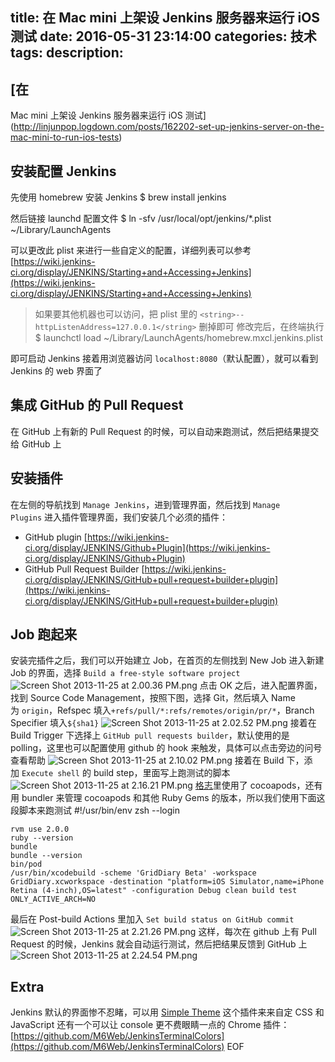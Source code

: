 title: 在 Mac mini 上架设 Jenkins 服务器来运行 iOS 测试
date: 2016-05-31 23:14:00
categories: 技术
tags: 
description:
---
## [在
 Mac mini 上架设 Jenkins 服务器来运行 iOS 测试](http://linjunpop.logdown.com/posts/162202-set-up-jenkins-server-on-the-mac-mini-to-run-ios-tests)
## 安装配置 Jenkins
先使用 homebrew 安装 Jenkins
	$ brew install jenkins
<!--more-->
	
然后链接 launchd 配置文件
	$ ln -sfv /usr/local/opt/jenkins/*.plist ~/Library/LaunchAgents
	
可以更改此 plist 来进行一些自定义的配置，详细列表可以参考[https://wiki.jenkins-ci.org/display/JENKINS/Starting+and+Accessing+Jenkins](https://wiki.jenkins-ci.org/display/JENKINS/Starting+and+Accessing+Jenkins)
> 如果要其他机器也可以访问，把 plist 里的 `<string>--httpListenAddress=127.0.0.1</string>` 删掉即可
修改完后，在终端执行
	$ launchctl load ~/Library/LaunchAgents/homebrew.mxcl.jenkins.plist
	
即可启动 Jenkins
接着用浏览器访问 `localhost:8080`（默认配置），就可以看到
 Jenkins 的 web 界面了
## 集成 GitHub 的 Pull Request
在 GitHub 上有新的 Pull Request 的时候，可以自动来跑测试，然后把结果提交给 GitHub 上
## 安装插件
在左侧的导航找到 `Manage
 Jenkins`，进到管理界面，然后找到 `Manage
 Plugins` 进入插件管理界面，我们安装几个必须的插件：
- GitHub plugin [https://wiki.jenkins-ci.org/display/JENKINS/Github+Plugin](https://wiki.jenkins-ci.org/display/JENKINS/Github+Plugin)
- GitHub Pull Request Builder [https://wiki.jenkins-ci.org/display/JENKINS/GitHub+pull+request+builder+plugin](https://wiki.jenkins-ci.org/display/JENKINS/GitHub+pull+request+builder+plugin)

## Job 跑起来
安装完插件之后，我们可以开始建立 Job，在首页的左侧找到 New Job 进入新建 Job 的界面，选择 `Build
 a free-style software project`
![Screen Shot 2013-11-25 at 2.00.36 PM.png](http://user-image.logdown.io/user/749/blog/746/post/162202/vDclj1BQR9qvMPAhQhdG_Screen%20Shot%202013-11-25%20at%202.00.36%20PM.png)
点击 OK 之后，进入配置界面，找到 Source Code Management，按照下图，选择 Git，然后填入 Name 为 `origin`，Refspec
 填入`+refs/pull/*:refs/remotes/origin/pr/*`，Branch
 Specifier 填入`${sha1}`
![Screen Shot 2013-11-25 at 2.02.52 PM.png](http://user-image.logdown.io/user/749/blog/746/post/162202/g62kVG4sRqykiRynCBIu_Screen%20Shot%202013-11-25%20at%202.02.52%20PM.png)
接着在 Build Trigger 下选择上 `GitHub
 pull requests builder`，默认使用的是 polling，这里也可以配置使用 github 的 hook 来触发，具体可以点击旁边的问号查看帮助
![Screen Shot 2013-11-25 at 2.10.02 PM.png](http://user-image.logdown.io/user/749/blog/746/post/162202/SYHWaxR9QdG14iNmpXeJ_Screen%20Shot%202013-11-25%20at%202.10.02%20PM.png)
接着在 Build 下，添加 `Execute
 shell` 的 build step，里面写上跑测试的脚本
![Screen Shot 2013-11-25 at 2.16.21 PM.png](http://user-image.logdown.io/user/749/blog/746/post/162202/2u14UI1PQb6lakztF97K_Screen%20Shot%202013-11-25%20at%202.16.21%20PM.png)
[格志](http://griddiaryapp.com/)里使用了
 cocoapods，还有用 bundler 来管理 cocoapods 和其他 Ruby Gems 的版本，所以我们使用下面这段脚本来跑测试
	#!/usr/bin/env zsh --login
	
	rvm use 2.0.0
	ruby --version
	bundle
	bundle --version
	bin/pod
	/usr/bin/xcodebuild -scheme 'GridDiary Beta' -workspace GridDiary.xcworkspace -destination "platform=iOS Simulator,name=iPhone Retina (4-inch),OS=latest" -configuration Debug clean build test ONLY_ACTIVE_ARCH=NO
	
最后在 Post-build Actions 里加入 `Set
 build status on GitHub commit`
![Screen Shot 2013-11-25 at 2.21.26 PM.png](http://user-image.logdown.io/user/749/blog/746/post/162202/ycHKHjERT7KdjfaVhnFA_Screen%20Shot%202013-11-25%20at%202.21.26%20PM.png)
这样，每次在 github 上有 Pull Request 的时候，Jenkins 就会自动运行测试，然后把结果反馈到 GitHub 上
![Screen Shot 2013-11-25 at 2.24.54 PM.png](http://user-image.logdown.io/user/749/blog/746/post/162202/cJlnp703RDC5K3FGjf9l_Screen%20Shot%202013-11-25%20at%202.24.54%20PM.png)
## Extra
Jenkins 默认的界面惨不忍睹，可以用 [Simple
 Theme](https://wiki.jenkins-ci.org/display/JENKINS/Simple+Theme+Plugin) 这个插件来来自定 CSS 和 JavaScript
还有一个可以让 console 更不费眼睛一点的 Chrome 插件：[https://github.com/M6Web/JenkinsTerminalColors](https://github.com/M6Web/JenkinsTerminalColors)
EOF
